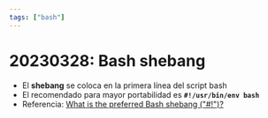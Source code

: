 ```yaml
---
tags: ["bash"]
---
```


# 20230328: Bash shebang

- El **shebang** se coloca en la primera línea del script bash
- El recomendado para mayor portabilidad es **`#!/usr/bin/env bash`**
- Referencia: [What is the preferred Bash shebang ("#!")?](https://stackoverflow.com/a/10383546)